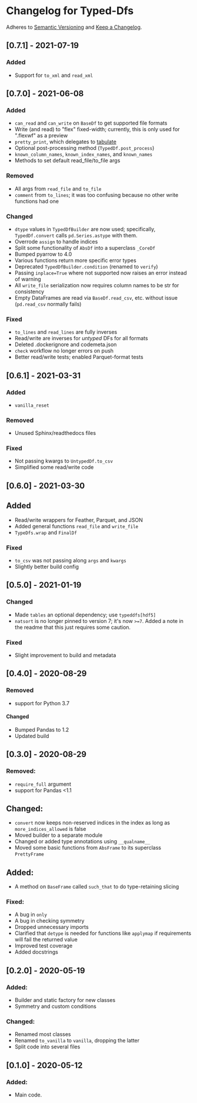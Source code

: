 # Changelog for Typed-Dfs

Adheres to [Semantic Versioning](https://semver.org/spec/v2.0.0.html) and
[Keep a Changelog](https://keepachangelog.com/en/1.0.0/).

## [0.7.1] - 2021-07-19

### Added

- Support for `to_xml` and `read_xml`

## [0.7.0] - 2021-06-08

### Added

- `can_read` and `can_write` on `BaseDf` to get supported file formats
- Write (and read) to "flex" fixed-width;
  currently, this is only used for ".flexwf" as a preview
- `pretty_print`, which delegates to [tabulate](https://pypi.org/project/tabulate)
- Optional post-processing method (`TypedDf.post_process`)
- `known_column_names`, `known_index_names`, and `known_names`
- Methods to set default read_file/to_file args

### Removed

- All args from `read_file` and `to_file`
- `comment` from `to_lines`; it was too confusing because no other write functions had one

### Changed

- `dtype` values in `TypedDfBuilder` are now used;
  specifically, `TypedDf.convert` calls `pd.Series.astype` with them.
- Overrode `assign` to handle indices
- Split some functionality of `AbsDf` into a superclass `_CoreDf`
- Bumped pyarrow to 4.0
- Various functions return more specific error types
- Deprecated `TypedDfBuilder.condition` (renamed to `verify`)
- Passing `inplace=True` where not supported now raises an error instead of warning
- All `write_file` serialization now requires column names to be str for consistency
- Empty DataFrames are read via `BaseDf.read_csv`, etc. without issue (`pd.read_csv` normally fails)

### Fixed

- `to_lines` and `read_lines` are fully inverses
- Read/write are inverses for _untyped_ DFs for all formats
- Deleted .dockerignore and codemeta.json
- `check` workflow no longer errors on push
- Better read/write tests; enabled Parquet-format tests

## [0.6.1] - 2021-03-31

### Added

- `vanilla_reset`

### Removed

- Unused Sphinx/readthedocs files

### Fixed

- Not passing kwargs to `UntypedDf.to_csv`
- Simplified some read/write code

## [0.6.0] - 2021-03-30

## Added

- Read/write wrappers for Feather, Parquet, and JSON
- Added general functions `read_file` and `write_file`
- `TypeDfs.wrap` and `FinalDf`

### Fixed

- `to_csv` was not passing along `args` and `kwargs`
- Slightly better build config

## [0.5.0] - 2021-01-19

### Changed

- Made `tables` an optional dependency; use `typeddfs[hdf5]`
- `natsort` is no longer pinned to version 7; it's now `>=7`.
  Added a note in the readme that this just requires some caution.

### Fixed

- Slight improvement to build and metadata

## [0.4.0] - 2020-08-29

### Removed

- support for Python 3.7

#### Changed

- Bumped Pandas to 1.2
- Updated build

## [0.3.0] - 2020-08-29

### Removed:

- `require_full` argument
- support for Pandas <1.1

## Changed:

- `convert` now keeps non-reserved indices in the index as long as `more_indices_allowed` is false
- Moved builder to a separate module
- Changed or added type annotations using `__qualname__`
- Moved some basic functions from `AbsFrame` to its superclass `PrettyFrame`

## Added:

- A method on `BaseFrame` called `such_that` to do type-retaining slicing

### Fixed:

- A bug in `only`
- A bug in checking symmetry
- Dropped unnecessary imports
- Clarified that `detype` is needed for functions like `applymap` if requirements will fail the returned value
- Improved test coverage
- Added docstrings

## [0.2.0] - 2020-05-19

### Added:

- Builder and static factory for new classes
- Symmetry and custom conditions

### Changed:

- Renamed most classes
- Renamed `to_vanilla` to `vanilla`, dropping the latter
- Split code into several files

## [0.1.0] - 2020-05-12

### Added:

- Main code.
